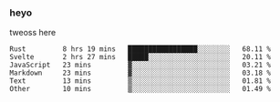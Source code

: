 ### heyo
tweoss here

<!--START_SECTION:waka-->

```text
Rust         8 hrs 19 mins   █████████████████░░░░░░░░   68.11 %
Svelte       2 hrs 27 mins   █████░░░░░░░░░░░░░░░░░░░░   20.11 %
JavaScript   23 mins         ▓░░░░░░░░░░░░░░░░░░░░░░░░   03.21 %
Markdown     23 mins         ▓░░░░░░░░░░░░░░░░░░░░░░░░   03.18 %
Text         13 mins         ▒░░░░░░░░░░░░░░░░░░░░░░░░   01.81 %
Other        10 mins         ▒░░░░░░░░░░░░░░░░░░░░░░░░   01.49 %
```

<!--END_SECTION:waka-->

<!--
**Tweoss/tweoss** is a ✨ _special_ ✨ repository because its `README.md` (this file) appears on your GitHub profile.

Here are some ideas to get you started:

- 🔭 I’m currently working on ...
- 🌱 I’m currently learning ...
- 👯 I’m looking to collaborate on ...
- 🤔 I’m looking for help with ...
- 💬 Ask me about ...
- 📫 How to reach me: ...
- 😄 Pronouns: ...
- ⚡ Fun fact: ...
-->
